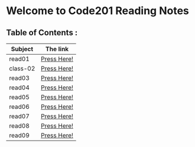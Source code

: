 # Welcome to Code201 Reading Notes

## Table of Contents :

| Subject | The link |
| --- | --- |
| read01 | [Press Here!](https://ahmedzatar.github.io/reading-notes/201/read01) |
| class-02 | [Press Here!](https://ahmedzatar.github.io/reading-notes/201/class-02) |
| read03 | [Press Here!](https://ahmedzatar.github.io/reading-notes/201/read03) |
| read04 | [Press Here!](https://ahmedzatar.github.io/reading-notes/201/read04) |
| read05 | [Press Here!](https://ahmedzatar.github.io/reading-notes/201/read05) |
| read06 | [Press Here!](https://ahmedzatar.github.io/reading-notes/201/read06) |
| read07 | [Press Here!](https://ahmedzatar.github.io/reading-notes/201/read07) |
| read08 | [Press Here!](https://ahmedzatar.github.io/reading-notes/201/read08) |
| read09 | [Press Here!](https://ahmedzatar.github.io/reading-notes/201/read09) |